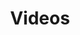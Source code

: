 ---
title: Videos
description: Visual supports
image: videos.jpg

# Badge style
style:
    background: "#9E8277"
    color: "#fff"
---